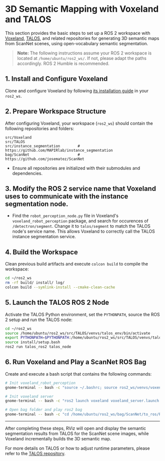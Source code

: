 # 3D Semantic Mapping with Voxeland and TALOS

This section provides the basic steps to set up a ROS 2 workspace with [Voxeland](https://github.com/MAPIRlab/Voxeland), [TALOS](https://github.com/macorisd/TALOS), and related repositories for generating 3D semantic maps from ScanNet scenes, using open-vocabulary semantic segmentation.

> **Note:** The following instructions assume your ROS 2 workspace is located at `/home/ubuntu/ros2_ws/`. If not, please adapt the paths accordingly. ROS 2 Humble is recommended.

## 1. Install and Configure Voxeland

Clone and configure Voxeland by following [its installation guide](https://github.com/MAPIRlab/Voxeland) in your `ros2_ws`.

## 2. Prepare Workspace Structure

After configuring Voxeland, your workspace (`ros2_ws`) should contain the following repositories and folders:

```
src/Voxeland
src/TALOS
src/instance_segmentation        # https://github.com/MAPIRlab/instance_segmentation
bag/ScanNet                      # https://github.com/josematez/ScanNet
```

* Ensure all repositories are initialized with their submodules and dependencies.

## 3. Modify the ROS 2 service name that Voxeland uses to communicate with the instance segmentation node.

- Find the `robot_perception_node.py` file in Voxeland's `voxeland_robot_perception` package, and search for occurences of `/detectron/segment`. Change it to `talos/segment` to match the TALOS node's service name. This allows Voxeland to correctly call the TALOS instance segmentation service.

## 4. Build the Workspace

Clean previous build artifacts and execute `colcon build` to compile the workspace:

```bash
cd ~/ros2_ws
rm -rf build/ install/ log/
colcon build --symlink-install --cmake-clean-cache
```

## 5. Launch the TALOS ROS 2 Node

Activate the TALOS Python environment, set the `PYTHONPATH`, source the ROS 2 setup and run the TALOS node:

```bash
cd ~/ros2_ws
source /home/ubuntu/ros2_ws/src/TALOS/venvs/talos_env/bin/activate
export PYTHONPATH=$PYTHONPATH:/home/ubuntu/ros2_ws/src/TALOS/venvs/talos_env/lib/python3.10/site-packages
source install/setup.bash
ros2 run talos_ros2 talos_node
```

## 6. Run Voxeland and Play a ScanNet ROS Bag

Create and execute a bash script that contains the following commands:

```bash
# Init voxeland_robot_perception
gnome-terminal -- bash -c "source ~/.bashrc; source ros2_ws/venvs/voxenv/bin/activate; ros2 launch voxeland_robot_perception semantic_mapping.launch.xml; exec bash"

# Init voxeland server
gnome-terminal -- bash -c "ros2 launch voxeland voxeland_server.launch.xml; exec bash"

# Open bag folder and play ros2 bag
gnome-terminal -- bash -c "cd /home/ubuntu/ros2_ws/bag/ScanNet/to_ros/ROS2_bags/scene0000_01/; ros2 bag play scene0000_01.db3; exec bash"
```

---

After completing these steps, RViz will open and display the semantic segmentation results from TALOS for the ScanNet scene images, while Voxeland incrementally builds the 3D semantic map.

For more details on TALOS or how to adjust runtime parameters, please refer to the [TALOS repository](https://github.com/macorisd/TALOS).

